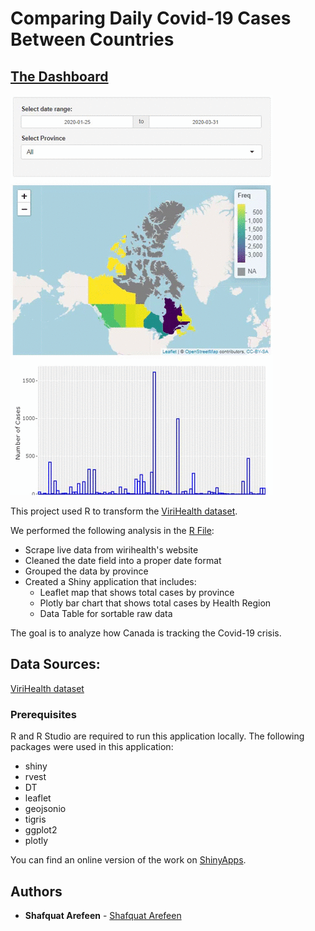 # Comparing Daily Covid-19 Cases Between Countries
## [The Dashboard](https://shafquat.shinyapps.io/Canada_Covid/)

![](can_covid.gif)

This project used R to transform the [ViriHealth dataset](https://virihealth.com/full-details/).

We performed the following analysis in the [R File](https://github.com/Shafquat/canada_covid/blob/master/app.R):
* Scrape live data from wirihealth's website
* Cleaned the date field into a proper date format
* Grouped the data by province
* Created a Shiny application that includes:
	* Leaflet map that shows total cases by province
	* Plotly bar chart that shows total cases by Health Region
	* Data Table for sortable raw data

The goal is to analyze how Canada is tracking the Covid-19 crisis.

## Data Sources: 

[ViriHealth dataset](https://virihealth.com/full-details/)

### Prerequisites

R and R Studio are required to run this application locally.
The following packages were used in this application:
* shiny
* rvest
* DT
* leaflet
* geojsonio
* tigris
* ggplot2
* plotly

You can find an online version of the work on [ShinyApps](https://shafquat.shinyapps.io/Canada_Covid/).


## Authors

* **Shafquat Arefeen** - [Shafquat Arefeen](https://shafquatarefeen.com)
